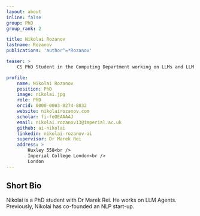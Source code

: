 ```yaml
---
layout: about
inline: false
group: PhD
group_rank: 2

title: Nikolai Rozanov
lastname: Rozanov
publications: 'author^=*Rozanov'

teaser: >
    CS PhD Student in the Computing Department working on LLMs and LLM Agents.

profile:
    name: Nikolai Rozanov
    position: PhD
    image: nikolai.jpg
    role: PhD
    orcid: 0000-0003-0274-8832
    website: nikolairozanov.com
    scholar: fi-feOEAAAAJ
    email: nikolai.rozanov13@imperial.ac.uk
    github: ai-nikolai
    linkedin: nikolai-rozanov-ai
    supervisor: Dr Marek Rei
    address: >
        Huxley 558<br />
        Imperial College London<br />
        London
---
```



## Short Bio

Nikolai is a PhD student with Dr Marek Rei. He works on LLM Agents. Previously, Nikolai has co-founded an NLP start-up.

